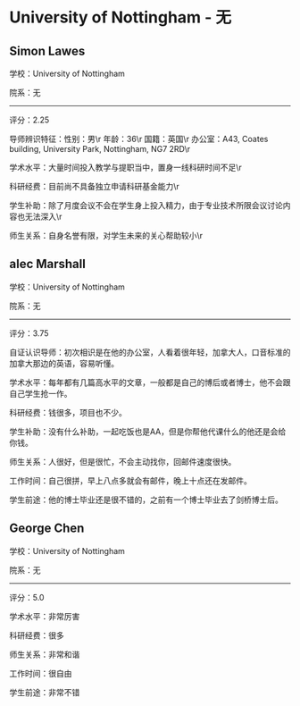 # University of Nottingham - 无

## Simon Lawes

学校：University of Nottingham

院系：无

* * *

评分：2.25

导师辨识特征：性别：男\r
年龄：36\r
国籍：英国\r
办公室：A43, Coates building, University Park, Nottingham, NG7 2RD\r

学术水平：大量时间投入教学与提职当中，置身一线科研时间不足\r

科研经费：目前尚不具备独立申请科研基金能力\r

学生补助：除了月度会议不会在学生身上投入精力，由于专业技术所限会议讨论内容也无法深入\r

师生关系：自身名誉有限，对学生未来的关心帮助较小\r

## alec Marshall

学校：University of Nottingham

院系：无

* * *

评分：3.75

自证认识导师：初次相识是在他的办公室，人看着很年轻，加拿大人，口音标准的加拿大那边的英语，容易听懂。

学术水平：每年都有几篇高水平的文章，一般都是自己的博后或者博士，他不会跟自己学生抢一作。

科研经费：钱很多，项目也不少。

学生补助：没有什么补助，一起吃饭也是AA，但是你帮他代课什么的他还是会给你钱。

师生关系：人很好，但是很忙，不会主动找你，回邮件速度很快。

工作时间：自己很拼，早上八点多就会有邮件，晚上十点还在发邮件。

学生前途：他的博士毕业还是很不错的，之前有一个博士毕业去了剑桥博士后。

## George Chen

学校：University of Nottingham

院系：无

* * *

评分：5.0

学术水平：非常厉害

科研经费：很多

师生关系：非常和谐

工作时间：很自由

学生前途：非常不错